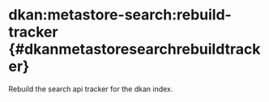 # dkan:metastore-search:rebuild-tracker {#dkanmetastoresearchrebuildtracker}

Rebuild the search api tracker for the dkan index.
